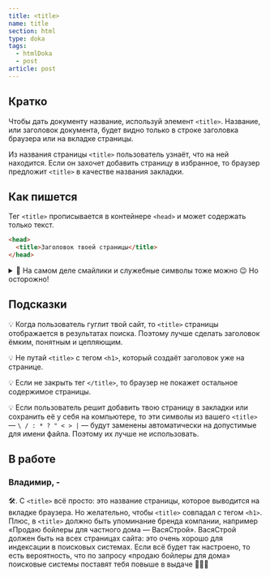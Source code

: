```yaml
---
title: <title>
name: title
section: html
type: doka
tags:
  - htmlDoka
  - post
article: post
---
```


## Кратко

Чтобы дать документу название, используй элемент `<title>`. Название, или заголовок документа, будет видно только в строке заголовка браузера или на вкладке страницы.

Из названия страницы `<title>` пользователь узнаёт, что на ней находится. Если он захочет добавить страницу в избранное, то браузер предложит `<title>` в качестве названия закладки.

## Как пишется

Тег `<title>` прописывается в контейнере `<head>` и может содержать только текст.

```html
<head>
  <title>Заголовок твоей страницы</title>
</head>
```

<details>
  <summary>🧩 На самом деле смайлики и служебные символы тоже можно 😉 Но осторожно!</summary>
  <img src="/assets/images/posts/title/title.png" alt="Пример использования смайликов">
</details>

## Подсказки

💡 Когда пользователь гуглит твой сайт, то `<title>` страницы отображается в результатах поиска. Поэтому лучше сделать заголовок ёмким, понятным и цепляющим.

💡 Не путай `<title>` с тегом `<h1>`, который создаёт заголовок уже на странице.

💡 Если не закрыть тег `</title>`, то браузер не покажет остальное содержимое страницы.

💡 Если пользователь решит добавить твою страницу в закладки или сохранить её у себя на компьютере, то эти символы из вашего `<title>` — `\ / : * ? " < > |` — будут заменены автоматически на допустимые для имени файла. Поэтому их лучше не использовать.

## В работе

<h3>Владимир, <span class="twitter">-</span></h3>

🛠. С `<title>` всё просто: это название страницы, которое выводится на вкладке браузера. Но желательно, чтобы `<title>` совпадал с тегом `<h1>`. Плюс, в `<title>` должно быть упоминание бренда компании, например «Продаю бойлеры для частного дома — ВасяСтрой». ВасяСтрой должен быть на всех страницах сайта: это очень хорошо для индексации в поисковых системах. Если всё будет так настроено, то есть вероятность, что по запросу «продаю бойлеры для дома» поисковые системы поставят тебя повыше в выдаче 🤷🏼‍♂️
